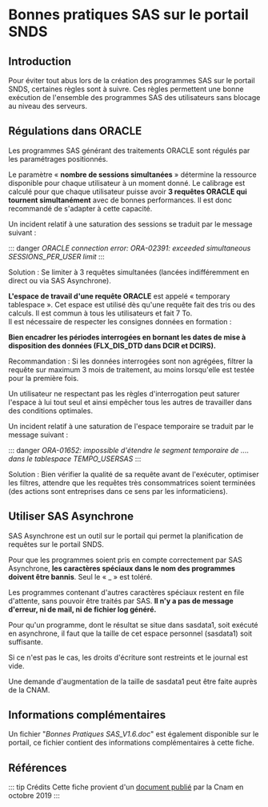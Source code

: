 # Bonnes pratiques SAS sur le portail SNDS
<!-- SPDX-License-Identifier: MPL-2.0 -->


## Introduction

Pour éviter tout abus lors de la création des programmes SAS sur le portail SNDS, certaines règles sont à suivre. Ces règles permettent une bonne exécution de l'ensemble des programmes SAS des utilisateurs sans blocage au niveau des serveurs.

## Régulations dans ORACLE

Les programmes SAS générant des traitements ORACLE sont régulés par les paramétrages positionnés.

Le paramètre « **nombre de sessions simultanées** » détermine la ressource disponible pour chaque utilisateur à un moment donné. Le calibrage est calculé pour que chaque utilisateur puisse avoir **3 requêtes ORACLE qui tournent simultanément** avec de bonnes performances. Il est donc recommandé de s'adapter à cette capacité.

Un incident relatif à une saturation des sessions se traduit par le message suivant :

::: danger
*ORACLE connection error: ORA-02391: exceeded simultaneous SESSIONS_PER_USER limit*
:::

Solution : Se limiter à 3 requêtes simultanées (lancées indifféremment en direct ou via SAS Asynchrone).

**L'espace de travail d'une requête ORACLE** est appelé « temporary tablespace ». Cet espace est utilisé dès qu'une requête fait des tris ou des calculs. Il est commun à tous les utilisateurs et fait 7 To.\
Il est nécessaire de respecter les consignes données en formation :

**Bien encadrer les périodes interrogées en bornant les dates de mise à disposition des données (FLX_DIS_DTD dans DCIR et DCIRS).**

Recommandation : Si les données interrogées sont non agrégées, filtrer la requête sur maximum 3 mois de traitement, au moins lorsqu'elle est testée pour la première fois.



Un utilisateur ne respectant pas les règles d'interrogation peut saturer l'espace à lui tout seul et ainsi empêcher tous les autres de travailler dans des conditions optimales.

Un incident relatif à une saturation de l'espace temporaire se traduit par le message suivant :

::: danger
*ORA-01652: impossible d'étendre le segment temporaire de .... dans le tablespace TEMPO_USERSAS*
:::

Solution : Bien vérifier la qualité de sa requête avant de l'exécuter, optimiser les filtres, attendre que les requêtes très consommatrices soient terminées (des actions sont entreprises dans ce sens par les informaticiens).

## Utiliser SAS Asynchrone

SAS Asynchrone est un outil sur le portail qui permet la planification de requêtes sur le portail SNDS.

Pour que les programmes soient pris en compte correctement par SAS Asynchrone, **les caractères spéciaux dans le nom des programmes doivent être bannis**. Seul le « _ » est toléré.

Les programmes contenant d'autres caractères spéciaux restent en file d'attente, sans pouvoir être traités par SAS. **Il n'y a pas de message d'erreur, ni de mail, ni de fichier log généré.**

Pour qu'un programme, dont le résultat se situe dans sasdata1, soit exécuté en asynchrone, il faut que la taille de cet espace personnel (sasdata1) soit suffisante.

Si ce n'est pas le cas, les droits d'écriture sont restreints et le journal est vide.

Une demande d'augmentation de la taille de sasdata1 peut être faite auprès de la CNAM.

## Informations complémentaires

Un fichier "*Bonnes Pratiques SAS_V1.6.doc*" est également disponible sur le portail, ce fichier contient des informations complémentaires à cette fiche.

## Références

::: tip Crédits
Cette fiche provient d'un [document publié](../files/Cnam/2019-10_Cnam_Recommandations-SAS_MPL-2.0.pdf) par la Cnam en octobre 2019
:::
